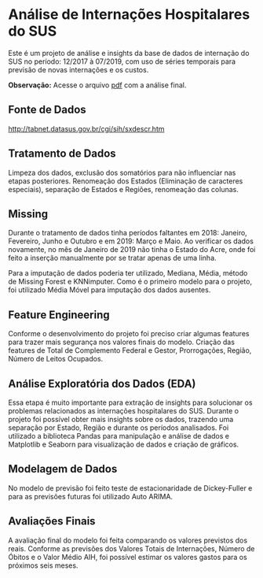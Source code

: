 # Análise de Internações Hospitalares do SUS

Este é um projeto de análise e insights da base de dados de internação do SUS no período: 12/2017 à 07/2019, com uso de séries temporais para previsão de novas internações e os custos.

**Observação:** Acesse o arquivo [pdf](https://github.com/maisonhenrique/portifolio/blob/0d28024f7a2df9667f3cdbacfe001c0c8ec81f38/Internacoes_SUS/Analise%20Final.pdf) com a análise final.


## Fonte de Dados

http://tabnet.datasus.gov.br/cgi/sih/sxdescr.htm


## Tratamento de Dados

Limpeza dos dados, exclusão dos somatórios para não influenciar nas etapas posteriores. Renomeação dos Estados (Eliminação de caracteres especiais), separação de Estados e Regiões, renomeação das colunas. 


## Missing

Durante o tratamento de dados tinha períodos faltantes em 2018: Janeiro, Fevereiro, Junho e Outubro e em 2019: Março e Maio. Ao verificar os dados novamente, no mês de Janeiro de 2019 não tinha o Estado do Acre, onde foi feito a inserção manualmente por se tratar apenas de uma linha. 

Para a imputação de dados poderia ter utilizado, Mediana, Média, método de Missing Forest e KNNimputer. Como é o primeiro modelo para o projeto, foi utilizado Média Móvel para imputação dos dados ausentes. 


## Feature Engineering

Conforme o desenvolvimento do projeto foi preciso criar algumas features para trazer mais segurança nos valores finais do modelo. Criação das features de Total de Complemento Federal e Gestor, Prorrogações, Região, Número de Leitos Ocupados.


## Análise Exploratória dos Dados (EDA)

Essa etapa é muito importante para extração de insights para solucionar os problemas relacionados as internações hospitalares do SUS. Durante o projeto foi possível obter mais insights sobre os dados, trazendo uma separação por Estado, Região e  durante os períodos analisados. 
Foi utilizado a biblioteca Pandas para manipulação e análise de dados e Matplotlib e Seaborn para visualização de dados e criação de gráficos.


## Modelagem de Dados

No modelo de previsão foi feito teste de estacionaridade de Dickey-Fuller e para as previsões futuras foi utilizado Auto ARIMA.


## Avaliações Finais

A avaliação final do modelo foi feita comparando os valores previstos dos reais. Conforme as previsões dos Valores Totais de Internações, Número de Óbitos e o Valor Médio AIH, foi possível estimar os valores gastos para os próximos seis meses.
